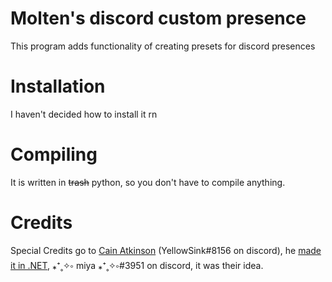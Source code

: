 # Molten's discord custom presence
This program adds functionality of creating presets for discord presences
# Installation
I haven't decided how to install it rn
# Compiling
It is written in ~~trash~~ python, so you don't have to compile anything.

# Credits
Special Credits go to [Cain Atkinson](https://github.com/cainy-a) (YellowSink#8156 on discord), he [made it in .NET](https://github.com/cainy-a/DiscordRichPresencePresets), ⁎⁺˳✧༚ miya ⁎⁺˳✧༚#3951 on discord, it was their idea.
